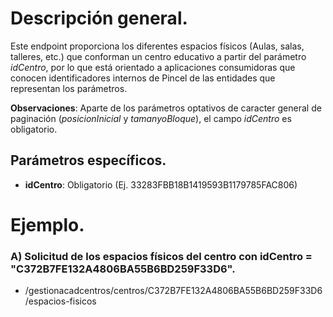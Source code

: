 # Descripción general.

Este endpoint proporciona los diferentes espacios físicos (Aulas, salas, talleres, etc.) que conforman un centro educativo a partir del parámetro *idCentro*, por lo que está orientado a aplicaciones consumidoras que conocen identificadores internos de Pincel de las entidades que representan los parámetros.

**Observaciones**: Aparte de los parámetros optativos de caracter general de paginación (_posicionInicial_ y _tamanyoBloque_), el campo *idCentro* es obligatorio.

## Parámetros específicos.

* **idCentro**: Obligatorio (Ej. 33283FBB18B1419593B1179785FAC806)

# Ejemplo.
### A) Solicitud de los espacios físicos del centro con idCentro = "C372B7FE132A4806BA55B6BD259F33D6".
* /gestionacadcentros/centros/C372B7FE132A4806BA55B6BD259F33D6/espacios-fisicos
